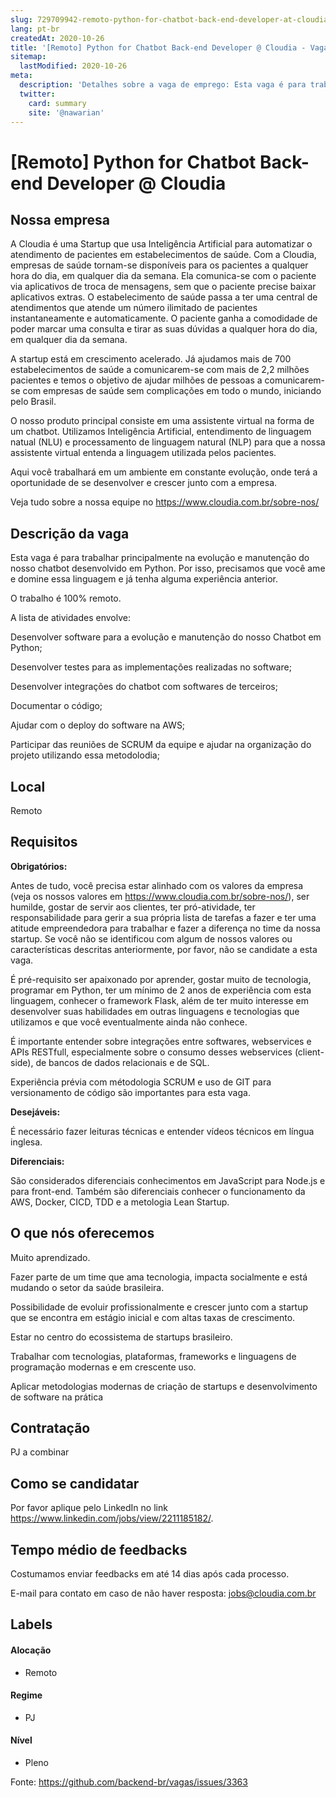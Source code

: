 ```yaml
---
slug: 729709942-remoto-python-for-chatbot-back-end-developer-at-cloudia
lang: pt-br
createdAt: 2020-10-26
title: '[Remoto] Python for Chatbot Back-end Developer @ Cloudia - Vaga de Emprego'
sitemap:
  lastModified: 2020-10-26
meta:
  description: 'Detalhes sobre a vaga de emprego: Esta vaga é para trabalhar principalmente na evolução e manutenção do nosso chatbot desenvolvido em Python. Por isso, precisamos que você ame e domine essa linguagem e já tenha alguma experiência anterior. O trabalho é 100% remoto. A lista de atividades envolve: Desenvolver software para a evolução e manutenção do nosso Chatbot em Python; Desenvolver testes para as implementações realizadas no software; Desenvolver integrações do chatbot com softwares de terceiros; Documentar o código; Ajudar com o deploy do software na AWS; Participar das reuniões de SCRUM da equipe e ajudar na organização do projeto utilizando essa metodolodia;'
  twitter:
    card: summary
    site: '@nawarian'
---
```


# [Remoto] Python for Chatbot Back-end Developer @ Cloudia

## Nossa empresa

A Cloudia é uma Startup que usa Inteligência Artificial para automatizar o atendimento de pacientes em estabelecimentos de saúde. Com a Cloudia, empresas de saúde tornam-se disponíveis para os pacientes a qualquer hora do dia, em qualquer dia da semana. Ela comunica-se com o paciente via aplicativos de troca de mensagens, sem que o paciente precise baixar aplicativos extras. O estabelecimento de saúde passa a ter uma central de atendimentos que atende um número ilimitado de pacientes instantaneamente e automaticamente. O paciente ganha a comodidade de poder marcar uma consulta e tirar as suas dúvidas a qualquer hora do dia, em qualquer dia da semana.

A startup está em crescimento acelerado. Já ajudamos mais de 700 estabelecimentos de saúde a comunicarem-se com mais de 2,2 milhões pacientes e temos o objetivo de ajudar milhões de pessoas a comunicarem-se com empresas de saúde sem complicações em todo o mundo, iniciando pelo Brasil.

O nosso produto principal consiste em uma assistente virtual na forma de um chatbot. Utilizamos Inteligência Artificial, entendimento de linguagem natual (NLU) e processamento de linguagem natural (NLP) para que a nossa assistente virtual entenda a linguagem utilizada pelos pacientes.

Aqui você trabalhará em um ambiente em constante evolução, onde terá a oportunidade de se desenvolver e crescer junto com a empresa.

Veja tudo sobre a nossa equipe no https://www.cloudia.com.br/sobre-nos/

## Descrição da vaga

Esta vaga é para trabalhar principalmente na evolução e manutenção do nosso chatbot desenvolvido em Python. Por isso, precisamos que você ame e domine essa linguagem e já tenha alguma experiência anterior.

O trabalho é 100% remoto.

A lista de atividades envolve:

Desenvolver software para a evolução e manutenção do nosso Chatbot em Python;

Desenvolver testes para as implementações realizadas no software;

Desenvolver integrações do chatbot com softwares de terceiros;

Documentar o código;

Ajudar com o deploy do software na AWS;

Participar das reuniões de SCRUM da equipe e ajudar na organização do projeto utilizando essa metodolodia;

## Local

Remoto

## Requisitos

**Obrigatórios:**

Antes de tudo, você precisa estar alinhado com os valores da empresa (veja os nossos valores em https://www.cloudia.com.br/sobre-nos/), ser humilde, gostar de servir aos clientes, ter pró-atividade, ter responsabilidade para gerir a sua própria lista de tarefas a fazer e ter uma atitude empreendedora para trabalhar e fazer a diferença no time da nossa startup. Se você não se identificou com algum de nossos valores ou características descritas anteriormente, por favor, não se candidate a esta vaga.

É pré-requisito ser apaixonado por aprender, gostar muito de tecnologia, programar em Python, ter um mínimo de 2 anos de experiência com esta linguagem, conhecer o framework Flask, além de ter muito interesse em desenvolver suas habilidades em outras linguagens e tecnologias que utilizamos e que você eventualmente ainda não conhece.

É importante entender sobre integrações entre softwares, webservices e APIs RESTfull, especialmente sobre o consumo desses webservices (client-side), de bancos de dados relacionais e de SQL.

Experiência prévia com métodologia SCRUM e uso de GIT para versionamento de código são importantes para esta vaga.

**Desejáveis:**

É necessário fazer leituras técnicas e entender vídeos técnicos em língua inglesa.

**Diferenciais:**

São considerados diferenciais conhecimentos em JavaScript para Node.js e para front-end. Também são diferenciais conhecer o funcionamento da AWS, Docker, CICD, TDD e a metologia Lean Startup.

## O que nós oferecemos

Muito aprendizado.

Fazer parte de um time que ama tecnologia, impacta socialmente e está mudando o setor da saúde brasileira.

Possibilidade de evoluir profissionalmente e crescer junto com a startup que se encontra em estágio inicial e com altas taxas de crescimento.

Estar no centro do ecossistema de startups brasileiro.

Trabalhar com tecnologias, plataformas, frameworks e linguagens de programação modernas e em crescente uso.

Aplicar metodologias modernas de criação de startups e desenvolvimento de software na prática

## Contratação

PJ a combinar

## Como se candidatar

Por favor aplique pelo LinkedIn no link https://www.linkedin.com/jobs/view/2211185182/.

## Tempo médio de feedbacks

Costumamos enviar feedbacks em até 14 dias após cada processo.

E-mail para contato em caso de não haver resposta: jobs@cloudia.com.br

## Labels

#### Alocação
- Remoto

#### Regime
- PJ

#### Nível
- Pleno



Fonte: https://github.com/backend-br/vagas/issues/3363